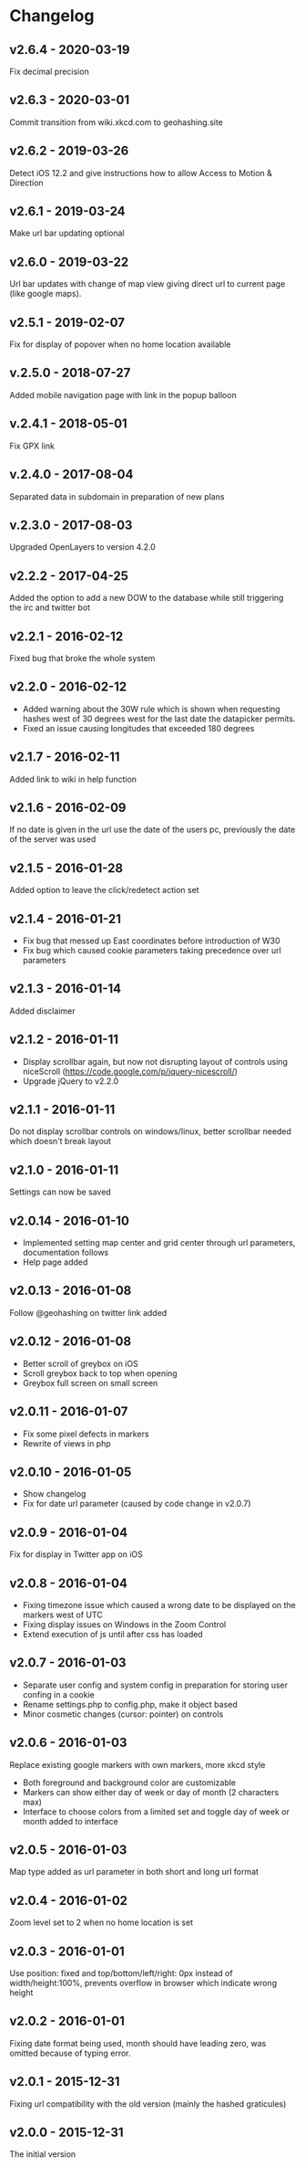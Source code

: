 # Changelog

## v2.6.4 - 2020-03-19
Fix decimal precision

## v2.6.3 - 2020-03-01
Commit transition from wiki.xkcd.com to geohashing.site

## v2.6.2 - 2019-03-26
Detect iOS 12.2 and give instructions how to allow Access to Motion & Direction

## v2.6.1 - 2019-03-24
Make url bar updating optional

## v2.6.0 - 2019-03-22
Url bar updates with change of map view giving direct url to current page (like google maps).

## v2.5.1 - 2019-02-07
Fix for display of popover when no home location available

## v.2.5.0 - 2018-07-27
Added mobile navigation page with link in the popup balloon

## v.2.4.1 - 2018-05-01
Fix GPX link

## v.2.4.0 - 2017-08-04
Separated data in subdomain in preparation of new plans

## v.2.3.0 - 2017-08-03
Upgraded OpenLayers to version 4.2.0

## v2.2.2 - 2017-04-25
Added the option to add a new DOW to the database while still triggering the irc and twitter bot

## v2.2.1 - 2016-02-12
Fixed bug that broke the whole system

## v2.2.0 - 2016-02-12
* Added warning about the 30W rule which is shown when requesting hashes west of 30 degrees west for the last date the datapicker permits.
* Fixed an issue causing longitudes that exceeded 180 degrees 

## v2.1.7 - 2016-02-11
Added link to wiki in help function

## v2.1.6 - 2016-02-09
If no date is given in the url use the date of the users pc, previously the date of the server was used

## v2.1.5 - 2016-01-28
Added option to leave the click/redetect action set

## v2.1.4 - 2016-01-21
* Fix bug that messed up East coordinates before introduction of W30
* Fix bug which caused cookie parameters taking precedence over url parameters

## v2.1.3 - 2016-01-14
Added disclaimer

## v2.1.2 - 2016-01-11
* Display scrollbar again, but now not disrupting layout of controls using niceScroll (https://code.google.com/p/jquery-nicescroll/)
* Upgrade jQuery to v2.2.0

## v2.1.1 - 2016-01-11
Do not display scrollbar controls on windows/linux, better scrollbar needed which doesn't break layout

## v2.1.0 - 2016-01-11
Settings can now be saved

## v2.0.14 - 2016-01-10
* Implemented setting map center and grid center through url parameters, documentation follows
* Help page added

## v2.0.13 - 2016-01-08
Follow @geohashing on twitter link added

## v2.0.12 - 2016-01-08
* Better scroll of greybox on iOS
* Scroll greybox back to top when opening
* Greybox full screen on small screen

## v2.0.11 - 2016-01-07
* Fix some pixel defects in markers
* Rewrite of views in php

## v2.0.10 - 2016-01-05
* Show changelog
* Fix for date url parameter (caused by code change in v2.0.7)

## v2.0.9 - 2016-01-04
Fix for display in Twitter app on iOS

## v2.0.8 - 2016-01-04
* Fixing timezone issue which caused a wrong date to be displayed on the markers west of UTC
* Fixing display issues on Windows in the Zoom Control
* Extend execution of js until after css has loaded

## v2.0.7 - 2016-01-03
* Separate user config and system config in preparation for storing user confing in a cookie
* Rename settings.php to config.php, make it object based
* Minor cosmetic changes (cursor: pointer) on controls

## v2.0.6 - 2016-01-03
Replace existing google markers with own markers, more xkcd style
* Both foreground and background color are customizable
* Markers can show either day of week or day of month (2 characters max)
* Interface to choose colors from a limited set and toggle day of week or month added to interface

## v2.0.5 - 2016-01-03
Map type added as url parameter in both short and long url format

## v2.0.4 - 2016-01-02
Zoom level set to 2 when no home location is set

## v2.0.3 - 2016-01-01
Use position: fixed and top/bottom/left/right: 0px instead of width/height:100%, prevents overflow in browser which indicate wrong height

## v2.0.2 - 2016-01-01
Fixing date format being used, month should have leading zero, was omitted because of typing error.

## v2.0.1 - 2015-12-31
Fixing url compatibility with the old version (mainly the hashed graticules)

## v2.0.0 - 2015-12-31
The initial version
